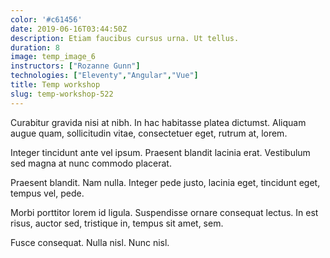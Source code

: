 ```yaml
---
color: '#c61456'
date: 2019-06-16T03:44:50Z
description: Etiam faucibus cursus urna. Ut tellus.
duration: 8
image: temp_image_6
instructors: ["Rozanne Gunn"]
technologies: ["Eleventy","Angular","Vue"]
title: Temp workshop
slug: temp-workshop-522
---
```

Curabitur gravida nisi at nibh. In hac habitasse platea dictumst. Aliquam augue quam, sollicitudin vitae, consectetuer eget, rutrum at, lorem.

Integer tincidunt ante vel ipsum. Praesent blandit lacinia erat. Vestibulum sed magna at nunc commodo placerat.

Praesent blandit. Nam nulla. Integer pede justo, lacinia eget, tincidunt eget, tempus vel, pede.

Morbi porttitor lorem id ligula. Suspendisse ornare consequat lectus. In est risus, auctor sed, tristique in, tempus sit amet, sem.

Fusce consequat. Nulla nisl. Nunc nisl.
